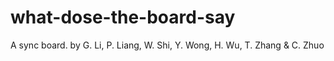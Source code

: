 what-dose-the-board-say
=======================
A sync board.
by G. Li, P. Liang, W. Shi, Y. Wong, H. Wu, T. Zhang & C. Zhuo